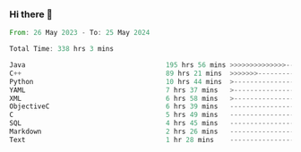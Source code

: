 ### Hi there 👋

<!--
**luoxuanzao/luoxuanzao** is a ✨ _special_ ✨ repository because its `README.md` (this file) appears on your GitHub profile.

Here are some ideas to get you started:

- 🔭 I’m currently working on ...
- 🌱 I’m currently learning ...
- 👯 I’m looking to collaborate on ...
- 🤔 I’m looking for help with ...
- 💬 Ask me about ...
- 📫 How to reach me: ...
- 😄 Pronouns: ...
- ⚡ Fun fact: ...
-->

<!--START_SECTION:waka-->

```rust
From: 26 May 2023 - To: 25 May 2024

Total Time: 338 hrs 3 mins

Java                                   195 hrs 56 mins >>>>>>>>>>>>>>-----------   57.82 %
C++                                    89 hrs 21 mins  >>>>>>>------------------   26.37 %
Python                                 10 hrs 44 mins  >------------------------   03.17 %
YAML                                   7 hrs 37 mins   >------------------------   02.25 %
XML                                    6 hrs 58 mins   >------------------------   02.06 %
ObjectiveC                             6 hrs 39 mins   -------------------------   01.97 %
C                                      5 hrs 49 mins   -------------------------   01.72 %
SQL                                    4 hrs 45 mins   -------------------------   01.40 %
Markdown                               2 hrs 26 mins   -------------------------   00.72 %
Text                                   1 hr 28 mins    -------------------------   00.44 %
```

<!--END_SECTION:waka-->